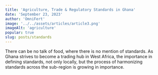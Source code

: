 ```yaml
---
title: 'Agriculture, Trade & Regulatory Standards in Ghana'
date: 'September 23, 2023'
author: 'OmniFert'
image: '../../assets/articles/article3.png'
imageAlt: 'agriculture'
popular: true
slug: posts/standards
---
```


There can be no talk of food, where there is no mention of standards. As Ghana strives to become a trading hub in West Africa, the importance in defining standards, not only locally, but the process of harmonizing standards across the sub-region is growing in importance.
